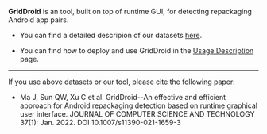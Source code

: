 **GridDroid** is an tool, built on top of runtime GUI, for detecting repackaging Android app pairs.


+ You can find a detailed descripion of our datasets [here](GridDroid-Datasets.pdf).

+ You can find how to deploy and use GridDroid in the [Usage Description](usage.md) page.

---

If you use above datasets or our tool, please cite the following paper:

+ Ma J, Sun QW, Xu C et al. GridDroid--An effective and efficient approach for Android repackaging detection based on runtime graphical user interface. JOURNAL OF COMPUTER SCIENCE AND TECHNOLOGY 37(1): Jan. 2022. DOI 10.1007/s11390-021-1659-3

